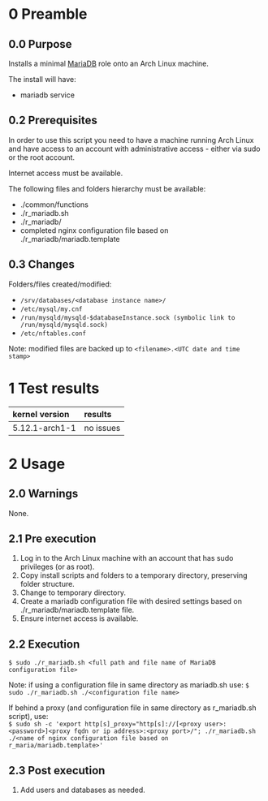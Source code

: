 0 Preamble
==========

0.0 Purpose
-----------

Installs a minimal [MariaDB](https://wiki.archlinux.org/index.php/MariaDB) role onto an Arch Linux machine.

The install will have:

* mariadb service

0.2 Prerequisites
-----------------

In order to use this script you need to have a machine running Arch Linux and have access to an account with administrative access - either via sudo or the root account.

Internet access must be available.

The following files and folders hierarchy must be available:

* ./common/functions
* ./r_mariadb.sh
* ./r_mariadb/
* completed nginx configuration file based on ./r_mariadb/mariadb.template

0.3 Changes
-----------

Folders/files created/modified:

* `/srv/databases/<database instance name>/`
* `/etc/mysql/my.cnf`
* `/run/mysqld/mysqld-$databaseInstance.sock (symbolic link to /run/mysqld/mysqld.sock)`
* `/etc/nftables.conf`

Note: modified files are backed up to `<filename>.<UTC date and time stamp>`


1 Test results
==============

| kernel version | results |
| :--- | :--- |
| 5.12.1-arch1-1 | no issues |

2 Usage
=======

2.0 Warnings
------------

None.

2.1 Pre execution
-----------------

1. Log in to the Arch Linux machine with an account that has sudo privileges (or as root).
2. Copy install scripts and folders to a temporary directory, preserving folder structure.
3. Change to temporary directory.
4. Create a mariadb configuration file with desired settings based on ./r_mariadb/mariadb.template file.
5. Ensure internet access is available. 

2.2 Execution
-------------

`$ sudo ./r_mariadb.sh <full path and file name of MariaDB configuration file>`

Note: if using a configuration file in same directory as mariadb.sh use:
`$ sudo ./r_mariadb.sh ./<configuration file name>`

If behind a proxy (and configuration file in same directory as r_mariadb.sh script), use:  
    `$ sudo sh -c 'export http[s]_proxy="http[s]://[<proxy user>:<password>]<proxy fqdn or ip address>:<proxy port>/"; ./r_mariadb.sh ./<name of nginx configuration file based on r_maria/mariadb.template>'`


2.3 Post execution
------------------

1. Add users and databases as needed.
